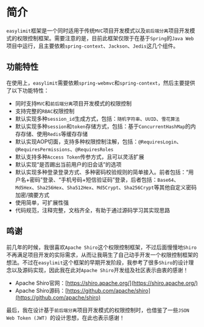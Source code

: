 # 简介 #

`easylimit`框架是一个同时适用于传统`MVC`项目开发模式以及`前后端分离`项目开发模式的权限控制框架。需要注意的是，目前此框架仅限于在基于`Spring`的`Java Web`项目中运行，且主要依赖`spring-context`、`Jackson`、`Jedis`这几个组件。

## 功能特性 ##

在使用上，`easylimit`需要依赖`spring-webmvc`和`spring-context`，然后主要提供了以下功能特性：

- 同时支持`MVC`和`前后端分离`项目开发模式的权限控制
- 支持完整的`RBAC`权限控制
- 默认实现多种`session_id`生成方式，包括：`随机字符串`、`UUID`、`雪花算法`
- 默认实现多种`session`和`token`存储方式，包括：基于`ConcurrentHashMap`的内存存储、使用`Redis`等缓存存储
- 默认实现AOP切面，支持多种权限控制注解，包括：`@RequiresLogin`、`@RequiresPermissions`、`@RequiresRoles`
- 默认支持多种`Access Token`传参方式，且可以灵活扩展
- 默认实现“是否踢出当前用户的旧会话”的选项
- 默认实现多种登录登录方式、多种密码校验规则的简单接入。前者包括：“用户名+密码”登录、“手机号码+短信验证码”登录，后者包括：`Base64`、`Md5Hex`、`Sha256Hex`、`Sha512Hex`、`Md5Crypt`、`Sha256Crypt`等其他自定义密码加密/摘要方式
- 使用简单，可扩展性强
- 代码规范，注释完整，文档齐全，有助于通过源码学习其实现思路

## 鸣谢 ##

前几年的时候，我很喜欢`Apache Shiro`这个权限控制框架，不过后面慢慢地`Shiro`不再满足项目开发的实际需求，从而让我萌生了自己动手开发一个权限控制框架的想法。不过在`easylimit`这个框架的早期开发阶段，我参考了很多`Shiro`的设计理念以及源码实现，因此我在此对`Apache Shiro`开发组及社区表示由衷的感谢！

- Apache Shiro官网：[https://shiro.apache.org/](https://shiro.apache.org/)
- Apache Shiro源码：[https://github.com/apache/shiro](https://github.com/apache/shiro)



最后，我在设计基于`前后端分离`项目开发模式的权限控制时，也借鉴了一些`JSON Web Token (JWT) `的设计思想，在此也表示感谢！

